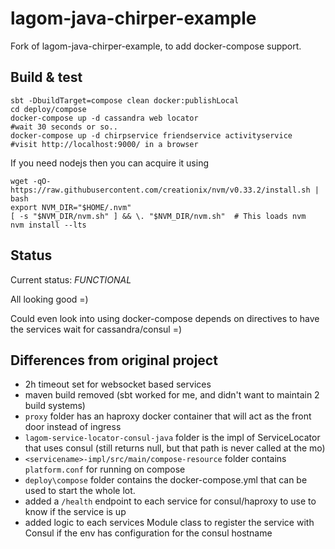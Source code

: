 # lagom-java-chirper-example
Fork of lagom-java-chirper-example, to add docker-compose support.

## Build & test

```
sbt -DbuildTarget=compose clean docker:publishLocal
cd deploy/compose
docker-compose up -d cassandra web locator
#wait 30 seconds or so..
docker-compose up -d chirpservice friendservice activityservice
#visit http://localhost:9000/ in a browser 
```

If you need nodejs then you can acquire it using
```
wget -qO- https://raw.githubusercontent.com/creationix/nvm/v0.33.2/install.sh | bash
export NVM_DIR="$HOME/.nvm"
[ -s "$NVM_DIR/nvm.sh" ] && \. "$NVM_DIR/nvm.sh"  # This loads nvm
nvm install --lts
```

## Status

Current status: *FUNCTIONAL*

All looking good =)

Could even look into using docker-compose depends on directives to have the services wait for cassandra/consul =)

## Differences from original project

- 2h timeout set for websocket based services
- maven build removed (sbt worked for me, and didn't want to maintain 2 build systems)
- `proxy` folder has an haproxy docker container that will act as the front door instead of ingress
- `lagom-service-locator-consul-java` folder is the impl of ServiceLocator that uses consul (still returns null, but that path is never called at the mo)
- `<servicename>-impl/src/main/compose-resource` folder contains `platform.conf` for running on compose
- `deploy\compose` folder contains the docker-compose.yml that can be used to start the whole lot. 
- added a `/health` endpoint to each service for consul/haproxy to use to know if the service is up
- added logic to each services Module class to register the service with Consul if the env has configuration for the consul hostname

